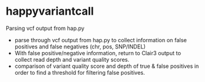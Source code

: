 # happyvariantcall
Parsing vcf output from hap.py 

- parse through vcf output from hap.py to collect information on false positives and false negatives (chr, pos, SNP/INDEL)
- With false positive/negative information, return to Clair3 output to collect read depth and variant quality scores.
- comparison of variant quality score and depth of true & false positives in order to find a threshold for filtering false positives. 
